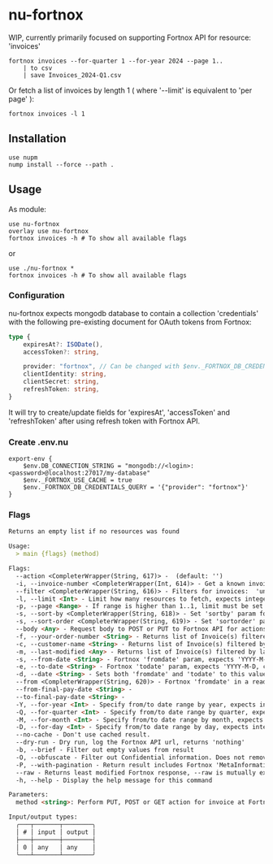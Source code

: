 # nu-fortnox

WIP, currently primarily focused on supporting Fortnox API for resource: 'invoices'

```nushell
fortnox invoices --for-quarter 1 --for-year 2024 --page 1..
    | to csv
    | save Invoices_2024-Q1.csv
```


Or fetch a list of invoices by length 1 ( where '--limit' is equivalent to 'per page' ):

```nushell
fortnox invoices -l 1
```

## Installation

```nushell
use nupm
nump install --force --path .
```

## Usage

As module:
```nushell
use nu-fortnox
overlay use nu-fortnox
fortnox invoices -h # To show all available flags
```
or
```nushell
use ./nu-fortnox *
fortnox invoices -h # To show all available flags
```


### Configuration

nu-fortnox expects mongodb database to contain a collection 'credentials' with the following pre-existing document for OAuth tokens from Fortnox:

```typescript
type {
    expiresAt?: ISODate(),
    accessToken?: string,

    provider: "fortnox", // Can be changed with $env._FORTNOX_DB_CREDENTIALS_QUERY
    clientIdentity: string,
    clientSecret: string,
    refreshToken: string,
}
```

It will try to create/update fields for 'expiresAt', 'accessToken' and 'refreshToken' after using refresh token with Fortnox API.

### Create .env.nu

```nushell
export-env {
    $env.DB_CONNECTION_STRING = "mongodb://<login>:<password>@localhost:27017/my-database"
    $env._FORTNOX_USE_CACHE = true
    $env._FORTNOX_DB_CREDENTIALS_QUERY = '{"provider": "fortnox"}'
}
```

### Flags
```md
Returns an empty list if no resources was found

Usage:
  > main {flags} (method)

Flags:
  --action <CompleterWrapper(String, 617)> -  (default: '')
  -i, --invoice-number <CompleterWrapper(Int, 614)> - Get a known invoice by its invoice number
  --filter <CompleterWrapper(String, 616)> - Filters for invoices:  'unbooked', 'cancelled', 'fullypaid', 'unpaid', 'unpaidoverdue'
  -l, --limit <Int> - Limit how many resources to fetch, expects integer [1-100] (default: 100)
  -p, --page <Range> - If range is higher than 1..1, limit must be set to 100 (default: 1..1)
  -s, --sort-by <CompleterWrapper(String, 618)> - Set 'sortby' param for Fortnox request (default: 'documentnumber')
  -s, --sort-order <CompleterWrapper(String, 619)> - Set 'sortorder' param for Fortnox Request, expects 'ascending' or 'descending' (default: 'descending')
  --body <Any> - Request body to POST or PUT to Fortnox API for actions: 'create' or 'update'
  -f, --your-order-number <String> - Returns list of Invoice(s) filtered by YourOrderNumber
  -c, --customer-name <String> - Returns list of Invoice(s) filtered by CustomerName
  -m, --last-modified <Any> - Returns list of Invoice(s) filtered by last modified date
  -s, --from-date <String> - Fortnox 'fromdate' param, expects 'YYYY-M-D'
  -e, --to-date <String> - Fortnox 'todate' param, expects 'YYYY-M-D, cannot not be used without 'from-date', 'from', 'date' or 'for-[year quarter month day]
  -d, --date <String> - Sets both 'fromdate' and 'todate' to this value, useful if you want a single day. Expects: 'YYYY-M-D'
  --from <CompleterWrapper(String, 620)> - Fortnox 'fromdate' in a readable datetime string, see 'into datetime --list-human'
  --from-final-pay-date <String> -
  --to-final-pay-date <String> -
  -Y, --for-year <Int> - Specify from/to date range by year, expects integer above 1970
  -Q, --for-quarter <Int> - Specify from/to date range by quarter, expects integer [1-4]
  -M, --for-month <Int> - Specify from/to date range by month, expects integer [1-12]
  -D, --for-day <Int> - Specify from/to date range by day, expects integer [1-32]
  --no-cache - Don't use cached result.
  --dry-run - Dry run, log the Fortnox API url, returns 'nothing'
  -b, --brief - Filter out empty values from result
  -O, --obfuscate - Filter out Confidential information. Does not remove not Country ISO codes
  -P, --with-pagination - Return result includes Fortnox 'MetaInformation' for pagination: @TotalResource, @TotalPages, @CurrentPage
  --raw - Returns least modified Fortnox response, --raw is mutually exclusive with --brief, --obfuscate and --with-pagination
  -h, --help - Display the help message for this command

Parameters:
  method <string>: Perform PUT, POST or GET action for invoice at Fortnox API (optional, default: 'get')

Input/output types:
  ╭───┬───────┬────────╮
  │ # │ input │ output │
  ├───┼───────┼────────┤
  │ 0 │ any   │ any    │
  ╰───┴───────┴────────╯
```

